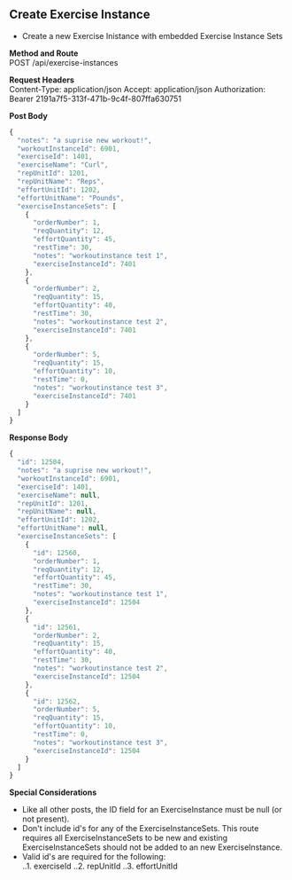 Create Exercise Instance
---
* Create a new Exercise Inistance with embedded Exercise Instance Sets

**Method and Route**\
POST /api/exercise-instances


**Request Headers**\
Content-Type: application/json
Accept: application/json
Authorization: Bearer 2191a7f5-313f-471b-9c4f-807ffa630751

**Post Body**
```javascript
{
  "notes": "a suprise new workout!",
  "workoutInstanceId": 6901,
  "exerciseId": 1401,
  "exerciseName": "Curl",
  "repUnitId": 1201,
  "repUnitName": "Reps",
  "effortUnitId": 1202,
  "effortUnitName": "Pounds",
  "exerciseInstanceSets": [
    {
      "orderNumber": 1,
      "reqQuantity": 12,
      "effortQuantity": 45,
      "restTime": 30,
      "notes": "workoutinstance test 1",
      "exerciseInstanceId": 7401
    },
    {
      "orderNumber": 2,
      "reqQuantity": 15,
      "effortQuantity": 40,
      "restTime": 30,
      "notes": "workoutinstance test 2",
      "exerciseInstanceId": 7401
    },
    {
      "orderNumber": 5,
      "reqQuantity": 15,
      "effortQuantity": 10,
      "restTime": 0,
      "notes": "workoutinstance test 3",
      "exerciseInstanceId": 7401
    }
  ]
}
```

**Response Body**
```javascript
{
  "id": 12504,
  "notes": "a suprise new workout!",
  "workoutInstanceId": 6901,
  "exerciseId": 1401,
  "exerciseName": null,
  "repUnitId": 1201,
  "repUnitName": null,
  "effortUnitId": 1202,
  "effortUnitName": null,
  "exerciseInstanceSets": [
    {
      "id": 12560,
      "orderNumber": 1,
      "reqQuantity": 12,
      "effortQuantity": 45,
      "restTime": 30,
      "notes": "workoutinstance test 1",
      "exerciseInstanceId": 12504
    },
    {
      "id": 12561,
      "orderNumber": 2,
      "reqQuantity": 15,
      "effortQuantity": 40,
      "restTime": 30,
      "notes": "workoutinstance test 2",
      "exerciseInstanceId": 12504
    },
    {
      "id": 12562,
      "orderNumber": 5,
      "reqQuantity": 15,
      "effortQuantity": 10,
      "restTime": 0,
      "notes": "workoutinstance test 3",
      "exerciseInstanceId": 12504
    }
  ]
}
```

**Special Considerations**
* Like all other posts, the ID field for an ExerciseInstance must be null (or not present).
* Don't include id's for any of the ExerciseInstanceSets. This route requires all ExerciseInstanceSets to be new and existing ExerciseInstanceSets should not be added to an new ExerciseInstance.
* Valid id's are required for the following:\
..1. exerciseId
..2. repUnitId
..3. effortUnitId